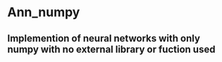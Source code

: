 # Ann_numpy
## Implemention of neural networks with only numpy with no external library or fuction used
